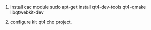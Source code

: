 1. install cac module
sudo apt-get install qt4-dev-tools qt4-qmake libqtwebkit-dev

2. configure kit qt4 cho project.
